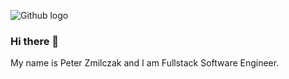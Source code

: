 ![Github logo](https://user-images.githubusercontent.com/25181517/117180969-0cd72e00-add5-11eb-83e7-2deecc77d668.png)
### Hi there 👋

My name is Peter Zmilczak and I am Fullstack Software Engineer.

<!--
**marwin1991/marwin1991** is a ✨ _special_ ✨ repository because its `README.md` (this file) appears on your GitHub profile.

Here are some ideas to get you started:

- 🔭 I’m currently working on ...
- 🌱 I’m currently learning ...
- 👯 I’m looking to collaborate on ...
- 🤔 I’m looking for help with ...
- 💬 Ask me about ...
- 📫 How to reach me: ...
- 😄 Pronouns: ...
- ⚡ Fun fact: ...
-->
